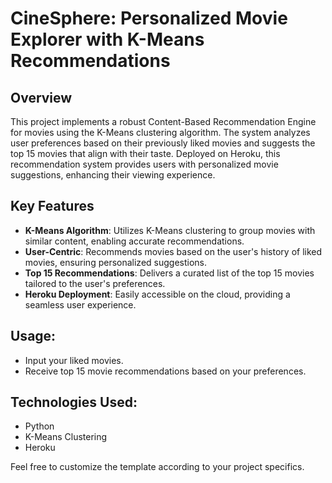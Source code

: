 # CineSphere: Personalized Movie Explorer with K-Means Recommendations

## Overview
This project implements a robust Content-Based Recommendation Engine for movies using the K-Means clustering algorithm. The system analyzes user preferences based on their previously liked movies and suggests the top 15 movies that align with their taste. Deployed on Heroku, this recommendation system provides users with personalized movie suggestions, enhancing their viewing experience.

## Key Features
- **K-Means Algorithm**: Utilizes K-Means clustering to group movies with similar content, enabling accurate recommendations.
- **User-Centric**: Recommends movies based on the user's history of liked movies, ensuring personalized suggestions.
- **Top 15 Recommendations**: Delivers a curated list of the top 15 movies tailored to the user's preferences.
- **Heroku Deployment**: Easily accessible on the cloud, providing a seamless user experience.

## Usage:
- Input your liked movies.
- Receive top 15 movie recommendations based on your preferences.

## Technologies Used:
- Python
- K-Means Clustering
- Heroku

Feel free to customize the template according to your project specifics.
